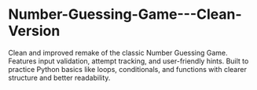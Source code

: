 # Number-Guessing-Game---Clean-Version
Clean and improved remake of the classic Number Guessing Game. Features input validation, attempt tracking, and user-friendly hints. Built to practice Python basics like loops, conditionals, and functions with clearer structure and better readability.
